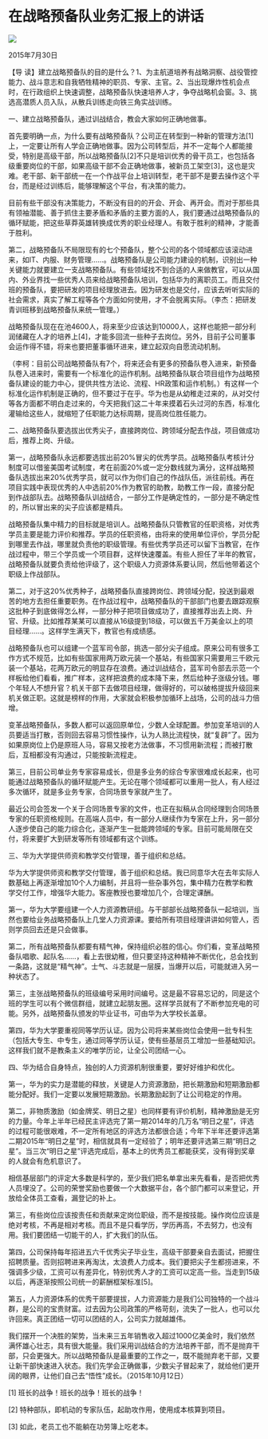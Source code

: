 # 在战略预备队业务汇报上的讲话
<img class="pv" src="https://api.visitor.plantree.me/visitor-badge/pv?namespace=plantree.me&key=renzhengfei-speeches/在战略预备队业务汇报上的讲话.md">


2015年7月30日



【导  读】建立战略预备队的目的是什么？1、为主航道培养有战略洞察、战役管控能力、战斗意志和自我牺牲精神的职员、专家、主官。2、当出现爆炸性机会点时，在行政组织上快速调整，战略预备队快速培养人才，争夺战略机会窗。3、挑选高潜质人员入队，从散兵训练走向铁三角实战训练。



一、建立战略预备队，通过训战结合，教会大家如何正确地做事。

首先要明确一点，为什么要有战略预备队？公司正在转型到一种新的管理方法[1]上，一定要让所有人学会正确地做事。因为公司转型后，并不一定每个人都能接受，特别是高级干部，所以战略预备队[2]不只是培训优秀的骨干员工，也包括各级重要岗位的干部，如果高级干部不会正确地做事，被新员工架空[3]，这也是灾难。老干部、新干部统一在一个作战平台上培训转型，老干部不是要去操作这个平台，而是经过训练后，能够理解这个平台，有决策的能力。

目前有些干部没有决策能力，不断没有目的的开会、开会、再开会。而对于那些具有领袖潜能、善于抓住主要矛盾和矛盾的主要方面的人，我们要通过战略预备队的循环赋能，把这些草莽英雄转换成优秀的职业经理人。有敢于胜利的精神，才能善于胜利。

第二，战略预备队不局限现有的七个预备队，整个公司的各个领域都应该滚动进来，如IT、内服、财务管理……。战略预备队是公司能力建设的机制，识别出一种关键能力就要建立一支战略预备队。有些领域找不到合适的人来做教官，可以从国内、外业界找一些优秀人员来给战略预备队培训，包括华为的离职员工。而且交付班的预备队，要把研发的项目经理放进去。因为研发也是交付，应该去听听实际的社会需求，真实了解工程等各个方面如何使用，才不会脱离实际。（李杰：把研发青训班移到战略预备队来统一管理。）

战略预备队现在在池4600人，将来至少应该达到10000人，这样也能把一部分利润储藏在人才的培养上[4]，才能多回流一些种子去岗位。另外，目前子公司董事会运作得不错，将来也要把董事循环进来，建立起双向自愿流动机制。

（李柯：目前公司战略预备队有7个，将来还会有更多的预备队卷入进来，新预备队卷入进来时，需要有一个标准化的运作机制。战略预备队联合项目组作为战略预备队建设的能力中心，提供共性方法论、流程、HR政策和运作机制。）有这样一个标准化运作机制是正确的，但不要过于在乎。华为也是从幼稚走过来的，从对交付等各方面都不明白走过来的，今天把我们这二十年来摸着石头过河的东西，标准化灌输给这些人，就缩短了任职能力达标周期，提高岗位胜任能力。

二、战略预备队要选拔出优秀尖子，直接跨岗位、跨领域分配去作战，项目做成功后，推荐上岗、升级。

第一，战略预备队永远都要选拔出前20%冒尖的优秀学员。战略预备队考核计分制度可以借鉴美国考试制度，考在前面20%或一定分数线就为满分，这样战略预备队选拔出来20%优秀学员，就可以作为你们自己的作战队伍，派往前线。再在项目实践中表现优秀的人中选前20%作为教官的助教，助教工作一段，直接分配到作战部队去。战略预备队训战结合，一部分工作是确定性的，一部分是不确定性的，所以冒出来的尖子应该都是精兵。

战略预备队集中精力的目标就是培训人。战略预备队只管教官的任职资格，对优秀学员主要是能力评价和推荐。学员的任职资格，由将来的使用单位评价，学员分配到哪里去作战，哪里就负责他的职级管理。有些优秀学员还可以留下当教官，在作战过程中，带三个学员或一个项目群，这样快速覆盖。有些人担任了半年的教官，战略预备队就要负责给他评级了，这个职级人力资源体系要认同，然后他带着这个职级上作战部队。

第二，对于这20%优秀种子，战略预备队直接跨岗位、跨领域分配，投送到最艰苦的地方去担任重要职务。在作战过程中，战略预备队的干部部门也要去跟踪观察这批种子到底做得怎么样，一部分种子把项目做成功了，直接推荐出去上岗、升官、升级。比如推荐某某可以直接从16级提到18级，可以做五千万美金以上的项目经理……。这样学生满天下，教官也有成绩感。

战略预备队也可以组建一个蓝军司令部，挑选一部分尖子组成。原来公司有很多工作方式不规范，比如有些国家用两万欧元装一个基站，有些国家只需要用三千欧元装一个基站，花两万欧元的明显存在浪费。通过训战结合，蓝军司令部去示范一个样板给他们看看，推广样本，这样把浪费的成本降下来，然后给种子涨级分钱。哪个年轻人不想升官？机关干部下去做项目经理，做得好的，可以破格提拔升级回来机关做正职。这就是榜样的作用，大家就会积极参加循环上战场，公司的战斗力倍增。

变革战略预备队，多数人都可以返回原单位，少数人全球配置。参加变革培训的人员要适当打散，否则回去容易习惯性操作，认为人熟比流程快，就“复辟”了。因为如果原岗位上仍是原班人马，容易又按老方法做事，不习惯用新流程；而被打散后，互相都没有沟通过，只能按新流程走。

第三，目前公司单业务专家容易成长，但是多业务的综合专家很难成长起来，也可能通过战略预备队的循环赋能产生。无论在哪个领域都可以重用一批人，有人经过多次循环，就是多业务专家，合同场景专家就产生了。

最近公司会签发一个关于合同场景专家的文件，也正在拟稿从合同经理到合同场景专家的任职资格规则。在高端人员中，有一部分人继续作为专家在上升，另一部分人逐步使自己的能力综合化，逐渐产生一批能跨领域的专家。目前可能局限在交付，将来要扩大到研发等所有领域都有这个训练。

三、华为大学提供师资和教学交付管理，善于组织和总结。

华为大学提供师资和教学交付管理，善于组织和总结。我已同意华大在去年实际人数基础上再逐渐增加10个人力编制，并且将一些杂事外包，集中精力在教学和教学交付工作，增强华大能力。客座教授也要增加几个，合理定课酬。

第一，华为大学要组建一个人力资源教研组。与干部部长战略预备队一起培训，当然也要给业务战略预备队上几堂人力资源课。要给所有项目经理讲讲如何管人，否则学员回去还是只会做事。

第二，所有战略预备队都要有精气神，保持组织必胜的信心。你们看，变革战略预备队唱歌、起队名……，看上去很幼稚，但只要坚持这种精神不断优化，总会找到一条路，这就是“精气神”。士气、斗志就是一层膜，当爆开以后，可能就进入另一种状态了。

第三，主张战略预备队的班级编号采用时间编号。这是最不容易忘记的，同是这个班的学生可以有个微信群组，就建立起朋友圈。这样学员就有了不断参加充电的可能。另外，战略预备队颁发的毕业证书，可由华为大学校长盖章。

第四，华为大学要重视同等学历认证。因为公司将来某些岗位会使用一批专科生（包括大专生、中专生，通过同等学历认证，使有些基层员工增加一些基础知识。这样我们就不是教条主义的唯学历论，让全公司团结一心。

四、华为结合自身特点，独创的人力资源机制很重要，要好好维护和优化。

第一，华为的实力是潜能的释放，关键是人力资源激励，把长期激励和短期激励都能分配好。我们一定要以发展短期激励。长期激励起到了让公司稳定的作用。

第二，非物质激励（如金牌奖、明日之星）也同样要有评价机制，精神激励是无穷的力量。今年上半年已经民主评选完了第一期2014年的几万名“明日之星”，评选的过程可能很艰难，不一定所有地区的评选方法都很合适；今年下半年还要评选第二期2015年“明日之星”时，相信就具有一定经验了；明年还要评选第三期“明日之星”。当三次“明日之星”评选完成后，基本上的优秀员工都能获奖，没有得到奖章的人就会有危机意识了。

相信基层部门的评定大多数是科学的，至少我们把名单拿出来先看看，是否把优秀人员埋没了。公司的荣誉奖励也要做一个大数据平台，各个部门都可以来登记，开放给全体员工查看，漏登记的补上。

第三，有些岗位应该按责任和贡献来定岗位职级，而不是按技能。操作岗位应该是绝对考核，不再是相对考核。而且不是只看学历，学历再高，不去努力，也没有用。我们要团结一切能干的人，扩大我们的队伍。

第四，公司保持每年招进五六千优秀尖子毕业生，高级干部要亲自去面试，把握住招聘质量。否则招聘进来再淘汰，太浪费人力成本。我们要把尖子生都捞进来，不强调多少级，工资可以有差异化，特别优秀人才的工资可以定高一些。当走到15级以后，再逐渐按照公司统一的薪酬框架标准[5]。

第五，人力资源体系的优秀干部要提拔，人力资源能力是我们公司独特的一个战斗群，是公司的宝贵财富。过去因为公司政策的严格苛刻，流失了一批人，也可以允许回来。真正团结一切可以团结的人，公司实力就越雄伟。

我们摆开一个决胜的架势，当未来三五年销售收入超过1000亿美金时，我们依然满怀雄心壮志，具有很大能量。我们采用训战结合的方法培养干部，而不是抛弃干部，只会更强大。所以战略预备队是最重要的工作之一，既不能抛弃老干部，又要让新干部快速进入状态。我们先学会正确做事，少数尖子冒起来了，就给他们更开阔的眼界，让他们自己去“悟性”成长。（2015年10月12日）



[1] 班长的战争！班长的战争！班长的战争！

[2] 特种部队，即机动的专家队伍，起助攻作用，使用成本核算到项目。

[3] 如此，老员工也不能躺在功劳簿上吃老本。
